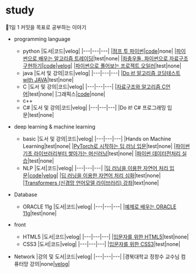# study
🐜1일 1 커밋을 목표로 공부하는 이야기
* programming language
  * python
    |도서|코드|velog|
    |---|---|---|
    |[점프 투 파이썬](https://wikidocs.net/book/1)|[code](https://github.com/yeojiyoon/study/tree/main/python/jump_to_python)|none|
    |[파이썬으로 배우는 알고리즘 트레이딩](https://wikidocs.net/book/110)|test|none|
    |[좌충우돌, 파이썬으로 자료구조 구현하기](https://wikidocs.net/book/9059)|[code](https://github.com/yeojiyoon/study/tree/main/python/data_structure)|[velog](https://velog.io/@yeojiyoon/series/%EC%A2%8C%EC%B6%A9%EC%9A%B0%EB%8F%8C-%ED%8C%8C%EC%9D%B4%EC%8D%AC%EC%9C%BC%EB%A1%9C-%EC%9E%90%EB%A3%8C%EA%B5%AC%EC%A1%B0-%EA%B5%AC%ED%98%84%ED%95%98%EA%B8%B0)|
    |[파이썬으로 풀어보는 프로젝트 오일러](https://wikidocs.net/book/9015)|test|none|
  * java
    |도서 및 강의|코드|velog|
    |---|---|---|
    |[Do it! 알고리즘 코딩테스트 with JAVA](https://inf.run/wwYP)|test|none|
  * C
    |도서 및 강의|코드|velog|
    |---|---|---|
    |[자료구조와 알고리즘 C언어](https://wikidocs.net/book/8033)|test|none|
    |그래픽스|[code](https://github.com/yeojiyoon/study/tree/main/C/graphics)|none|
  * c++
  * C#
    |도서 및 강의|코드|velog|
    |---|---|---|
    |Do it! C# 프로그래밍 입문|test|none|
    
* deep learning & machine learning
  * basic
    |도서 및 강의|코드|velog|
    |---|---|---|
    |Hands on Machine Learning|test|none|
    |[PyTorch로 시작하는 딥 러닝 입문](https://wikidocs.net/book/2788)|test|none|
    |[파이썬 기초 라이브러리부터 쌓아가는 머신러닝](https://inf.run/N1zx)|test|none|
    |[파이썬 데이터전처리 실습](https://wikidocs.net/book/4764)|test|none|
  * NLP 
    |도서|코드|velog|
    |---|---|---|
    |[딥 러닝을 이용한 자연어 처리 입문](https://wikidocs.net/book/2155)|[code](https://github.com/yeojiyoon/study/tree/main/DL/NLP101)|[velog](https://velog.io/@yeojiyoon/series/%EB%94%A5-%EB%9F%AC%EB%8B%9D%EC%9D%84-%EC%9C%84%ED%95%9C-%EC%9E%90%EC%97%B0%EC%96%B4%EC%B2%98%EB%A6%AC-%EC%9E%85%EB%AC%B8)|
    |[딥 러닝을 이용한 자연어 처리 심화](https://wikidocs.net/book/2159)|test|none|
    |[Transformers (신경망 언어모델 라이브러리) 강좌](https://wikidocs.net/book/8056)|text|none|

* Database
  * ORACLE 11g
    |도서|코드|velog|
    |---|---|---|
    |[예제로 배우는 ORACLE 11g](https://wikidocs.net/book/550)|test|none|
* front
  * HTML5
    |도서|코드|velog|
    |---|---|---|
    |[입문자를 위한 HTML5](https://wikidocs.net/book/7596)|test|none|
  * CSS3
    |도서|코드|velog|
    |---|---|---|
    |[입문자를 위한 CSS3](https://wikidocs.net/book/9136)|test|none|

* Network
  |강의 및 도서|코드|velog|
  |---|---|---|
  |경북대학교 정창수 교수님 컴퓨터망 강의|none|[velog](https://velog.io/@yeojiyoon/series/%EC%BB%B4%ED%93%A8%ED%84%B0%EB%A7%9D)|
